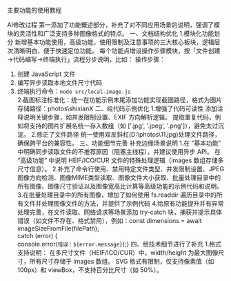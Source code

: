 主要功能的使用教程

AI修改过程
第一添加了功能概述部分，补充了对不同应用场景的说明，强调了模块的灵活性和广泛支持多种图像格式的特点。
一、文档结构优化
1.模块化功能划分
新增基本功能使用，高级功能，使用限制及注意事项的三大核心板块，逻辑层次清晰明白，便于快速定位功能。
每个功能点增设操作步骤模块，按「文件创建→代码编写→终端执行」流程分步说明，比如：
操作步骤：  
1. 创建 JavaScript 文件
2. 编写异步读取本地文件尺寸代码
3. 终端执行命令：`node src/local-image.js`  
2.截图标注标准化：统一在功能示例末尾添加功能实现截图路径，格式为图片存储路径：photos\shixianX
二、给代码示例优化
1.增强了代码可读性
添加注释说明关键步骤，如并发限制设置、EXIF 方向解析逻辑。
提取重复代码，例如将支持的图片扩展名统一存入数组（如 ['.jpg', '.jpeg', '.png']），避免太过沉淀。
2.修正了文件路径
统一使用双反斜杠(D:\\photos\\11.jpg)处理文件路径，确保跨平台的兼容性。
三、功能细节完善
补充边缘场景说明
1.在 “基本功能” 中明确同步读取文件的不推荐原因（阻塞主线程），并建议使用异步 API。
 在 “高级功能” 中说明 HEIF/ICO/CUR 文件的特殊处理逻辑（images 数组存储多尺寸信息）。
2.补充了命令行使用、禁用特定文件类型、并发限制设置、JPEG图像方向检测、图像MIME类型读取、图像文件大小获取、批量处理目录中的所有图像、图像尺寸验证以及图像宽高比计算等高级功能的示例代码和说明。
3.在批量处理目录中的所有图像，增加了如何使用 fs.readdir 遍历目录中的所有文件并处理图像文件的方法，并提供了示例代码
4.给原有功能提升并有异常处理完善，在文件读取、网络请求等场景添加 try-catch 块，捕获并提示具体错误（如文件不存在、格式禁用），例如：const dimensions = await imageSizeFromFile(filePath);  
  catch (error) {  
  console.error(`错误：${error.message}`);}
四、给技术细节进行了补充
1.格式支持说明：
 在多尺寸文件（HEIF/ICO/CUR）中，width/height 为最大图像尺寸，所有尺寸存储于 images 数组。
 SVG 格式有限制，仅支持像素值（如 100px）和 viewBox，不支持百分比尺寸（如 50%）。
